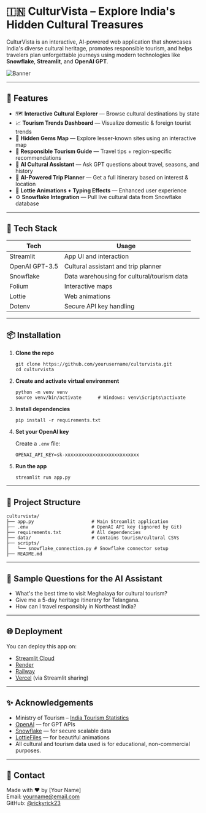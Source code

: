 # 🇮🇳 CulturVista – Explore India's Hidden Cultural Treasures

CulturVista is an interactive, AI-powered web application that showcases India's diverse cultural heritage, promotes responsible tourism, and helps travelers plan unforgettable journeys using modern technologies like **Snowflake**, **Streamlit**, and **OpenAI GPT**.

![Banner](https://upload.wikimedia.org/wikipedia/commons/5/54/India_Gate_in_New_Delhi_03-2016_img3.jpg) <!-- Replace with your own image if needed -->

---

## 🌟 Features

- 🗺️ **Interactive Cultural Explorer** — Browse cultural destinations by state  
- 📈 **Tourism Trends Dashboard** — Visualize domestic & foreign tourist trends  
- 📍 **Hidden Gems Map** — Explore lesser-known sites using an interactive map  
- 🌿 **Responsible Tourism Guide** — Travel tips + region-specific recommendations  
- 🤖 **AI Cultural Assistant** — Ask GPT questions about travel, seasons, and history  
- 🧳 **AI-Powered Trip Planner** — Get a full itinerary based on interest & location  
- 🎥 **Lottie Animations + Typing Effects** — Enhanced user experience  
- ⚙️ **Snowflake Integration** — Pull live cultural data from Snowflake database

---

## 🚀 Tech Stack

| Tech | Usage |
|------|-------|
| Streamlit | App UI and interaction |
| OpenAI GPT-3.5 | Cultural assistant and trip planner |
| Snowflake | Data warehousing for cultural/tourism data |
| Folium | Interactive maps |
| Lottie | Web animations |
| Dotenv | Secure API key handling |

---

## 📦 Installation

1. **Clone the repo**
   ```
   git clone https://github.com/yourusername/culturvista.git
   cd culturvista
   ```

2. **Create and activate virtual environment**
   ```
   python -m venv venv
   source venv/bin/activate      # Windows: venv\Scripts\activate
   ```

3. **Install dependencies**
   ```
   pip install -r requirements.txt
   ```

4. **Set your OpenAI key**

   Create a `.env` file:
   ```
   OPENAI_API_KEY=sk-xxxxxxxxxxxxxxxxxxxxxxxxxxx
   ```

5. **Run the app**
   ```
   streamlit run app.py
   ```

---

## 📁 Project Structure

```
culturvista/
├── app.py                     # Main Streamlit application
├── .env                       # OpenAI API key (ignored by Git)
├── requirements.txt           # All dependencies
├── data/                      # Contains tourism/cultural CSVs
├── scripts/
│   └── snowflake_connection.py # Snowflake connector setup
├── README.md
```

---

## 🧠 Sample Questions for the AI Assistant

- What's the best time to visit Meghalaya for cultural tourism?  
- Give me a 5-day heritage itinerary for Telangana.  
- How can I travel responsibly in Northeast India?

---

## 🌐 Deployment

You can deploy this app on:
- [Streamlit Cloud](https://streamlit.io/cloud)
- [Render](https://render.com/)
- [Railway](https://railway.app/)
- [Vercel](https://vercel.com/) (via Streamlit sharing)

---

## ✨ Acknowledgements

- Ministry of Tourism – [India Tourism Statistics](https://www.tourism.gov.in/)  
- [OpenAI](https://openai.com) — for GPT APIs  
- [Snowflake](https://snowflake.com) — for secure scalable data  
- [LottieFiles](https://lottiefiles.com) — for beautiful animations  
- All cultural and tourism data used is for educational, non-commercial purposes.

---

## 💬 Contact

Made with ❤️ by [Your Name]  
Email: yourname@email.com  
GitHub: [@rickyrick23](https://github.com/rickyrick23)

